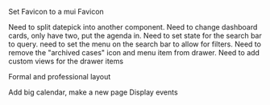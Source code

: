 Set Favicon to a mui Favicon

Need to split datepick into another component. Need to change dashboard cards, only have two, put the agenda in.
Need to set state for the search bar to query. need to set the menu on the search bar to allow for filters.
Need to remove the "archived cases" icon and menu item from drawer.
Need to add custom views for the drawer items

Formal and professional layout

Add big calendar, make a new page
Display events

